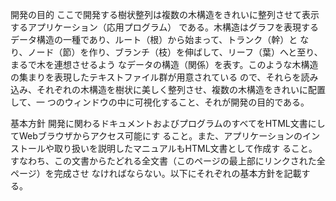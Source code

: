 
開発の目的
ここで開発する樹状整列は複数の木構造をきれいに整列させて表示するアプリケーション（応用プログラム）
である。木構造はグラフを表現するデータ構造の一種であり、ルート（根）から始まって、トランク（幹）と
なり、ノード（節）を作り、ブランチ（枝）を伸ばして、リーフ（葉）へと至り、まるで木を連想させるよう
なデータの構造（関係）を表す。このような木構造の集まりを表現したテキストファイル群が用意されている
ので、それらを読み込み、それぞれの木構造を樹状に美しく整列させ、複数の木構造をきれいに配置して、一
つのウィンドウの中に可視化すること、それが開発の目的である。

基本方針
開発に関わるドキュメントおよびプログラムのすべてをHTML文書にしてWebブラウザからアクセス可能にす
ること。また、アプリケーションのインストールや取り扱いを説明したマニュアルもHTML文書として作成す
ること。すなわち、この文書からたどれる全文書（このページの最上部にリンクされた全ページ）を完成させ
なければならない。以下にそれぞれの基本方針を記載する。
